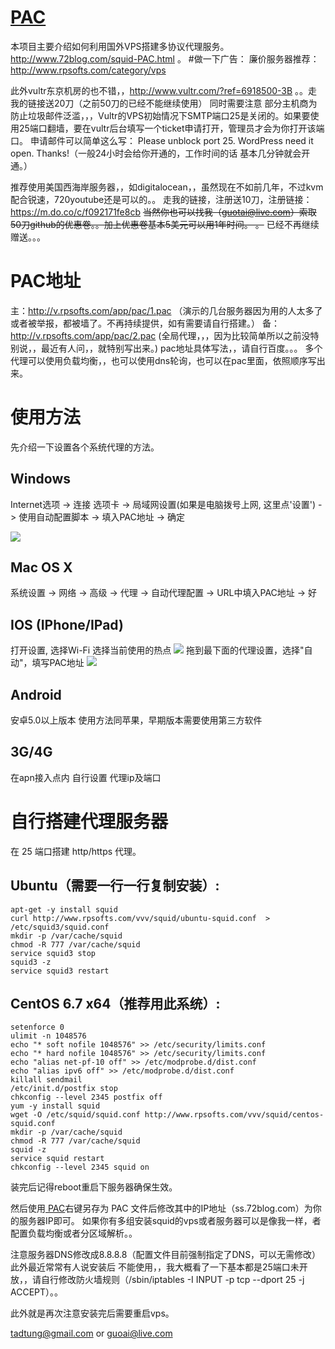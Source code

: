 [PAC](http://www.rpsofts.com/vvv)
=======
本项目主要介绍如何利用国外VPS搭建多协议代理服务。http://www.72blog.com/squid-PAC.html  。
#做一下广告：
廉价服务器推荐：http://www.rpsofts.com/category/vps



此外vultr东京机房的也不错，，http://www.vultr.com/?ref=6918500-3B  。。走我的链接送20刀（之前50刀的已经不能继续使用）
    同时需要注意  部分主机商为防止垃圾邮件泛滥，，，Vultr的VPS初始情况下SMTP端口25是关闭的。如果要使用25端口翻墙，要在vultr后台填写一个ticket申请打开，管理员才会为你打开该端口。
申请邮件可以简单这么写：
Please unblock port 25. WordPress need it open. Thanks!（一般24小时会给你开通的，工作时间的话 基本几分钟就会开通。）

推荐使用美国西海岸服务器，，如digitalocean，，虽然现在不如前几年，不过kvm配合锐速，720youtube还是可以的。。  走我的链接，注册送10刀，注册链接：https://m.do.co/c/f092171fe8cb  ~~当然你也可以找我（guotai@live.com）索取50刀github的优惠卷。。加上优惠卷基本5美元可以用1年时间。
。~~  已经不再继续赠送。。。



# PAC地址
主：http://v.rpsofts.com/app/pac/1.pac  （演示的几台服务器因为用的人太多了或者被举报，都被墙了。不再持续提供，如有需要请自行搭建。）
备：http://v.rpsofts.com/app/pac/2.pac (全局代理，，，因为比较简单所以之前没特别说，，最近有人问，，就特别写出来。)
pac地址具体写法，，请自行百度。。。
多个代理可以使用负载均衡，，也可以使用dns轮询，也可以在pac里面，依照顺序写出来。

# 使用方法
先介绍一下设置各个系统代理的方法。
## Windows
Internet选项 -> 连接 选项卡 -> 局域网设置(如果是电脑拨号上网, 这里点'设置') -> 
使用自动配置脚本 -> 填入PAC地址 -> 确定

![](http://cdn.rpsofts.com/o_1aj11sbamej88gt7hjh219aba.jpg)
## Mac OS X
系统设置 -> 网络 -> 高级 -> 代理 -> 自动代理配置 -> URL中填入PAC地址 -> 好

## IOS (IPhone/IPad)
打开设置, 选择Wi-Fi
选择当前使用的热点
![](http://tutu72.qiniudn.com/o_1ad7hfpgi1c7ciqoen517m06s6a.png)
拖到最下面的代理设置，选择"自动"，填写PAC地址 
![](http://tutu72.qiniudn.com/o_1ad7hfu4h6sfjvv1cm1qu7168jf.png)
## Android
安卓5.0以上版本 使用方法同苹果，早期版本需要使用第三方软件

## 3G/4G
在apn接入点内 自行设置  代理ip及端口

自行搭建代理服务器
==============
在 25 端口搭建 http/https 代理。


Ubuntu（需要一行一行复制安装）:
-------
	apt-get -y install squid
	curl http://www.rpsofts.com/vvv/squid/ubuntu-squid.conf  > /etc/squid3/squid.conf
	mkdir -p /var/cache/squid
	chmod -R 777 /var/cache/squid
	service squid3 stop
	squid3 -z
	service squid3 restart


CentOS 6.7 x64（推荐用此系统）:
-------
	setenforce 0
	ulimit -n 1048576
	echo "* soft nofile 1048576" >> /etc/security/limits.conf
	echo "* hard nofile 1048576" >> /etc/security/limits.conf
	echo "alias net-pf-10 off" >> /etc/modprobe.d/dist.conf
	echo "alias ipv6 off" >> /etc/modprobe.d/dist.conf
	killall sendmail
	/etc/init.d/postfix stop
	chkconfig --level 2345 postfix off
	yum -y install squid
	wget -O /etc/squid/squid.conf http://www.rpsofts.com/vvv/squid/centos-squid.conf
	mkdir -p /var/cache/squid
	chmod -R 777 /var/cache/squid
	squid -z
	service squid restart
	chkconfig --level 2345 squid on


装完后记得reboot重启下服务器确保生效。

然后使用[ PAC](http://v.rpsofts.com/app/pac/1.pac  " PAC")右键另存为 PAC 文件后修改其中的IP地址（ss.72blog.com）为你的服务器IP即可。
如果你有多组安装squid的vps或者服务器可以是像我一样，者配置负载均衡或者分区域解析。。

注意服务器DNS修改成8.8.8.8（配置文件目前强制指定了DNS，可以无需修改）
此外最近常常有人说安装后 不能使用，，我大概看了一下基本都是25端口未开放，，请自行修改防火墙规则（/sbin/iptables -I INPUT -p tcp --dport 25 -j ACCEPT）。。


此外就是再次注意安装完后需要重启vps。


tadtung@gmail.com or guoai@live.com
